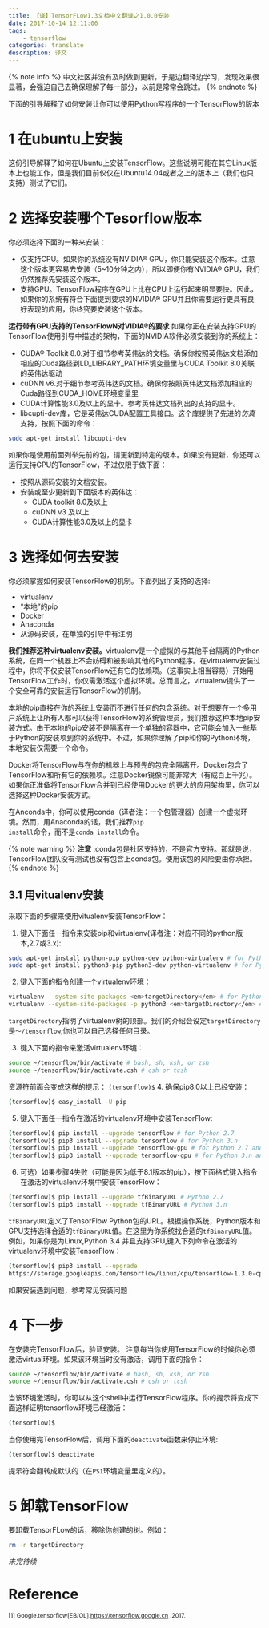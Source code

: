 ```yaml
---
title: 【译】TensorFLow1.3文档中文翻译之1.0.0安装
date: 2017-10-14 12:11:06
tags:
	- tensorflow
categories: translate
description: 译文
---
```


{% note info %}
中文社区并没有及时做到更新，于是边翻译边学习，发现效果很显著，会强迫自己去确保理解了每一部分，以前是常常会跳过。
{% endnote %}

下面的引导解释了如何安装让你可以使用Python写程序的一个TensorFlow的版本
# 1 在ubuntu上安装
这份引导解释了如何在Ubuntu上安装TensorFlow。这些说明可能在其它Linux版本上也能工作，但是我们目前仅仅在Ubuntu14.04或者之上的版本上（我们也只支持）测试了它们。
# 2 选择安装哪个Tesorflow版本
你必须选择下面的一种来安装：
- 仅支持CPU。如果你的系统没有NVIDIA® GPU，你只能安装这个版本。注意这个版本更容易去安装（5~10分钟之内），所以即便你有NVIDIA® GPU，我们仍然推荐先安装这个版本。
- 支持GPU。TensorFlow程序在GPU上比在CPU上运行起来明显要快。因此，如果你的系统有符合下面提到要求的NVIDIA® GPU并且你需要运行更具有良好表现的应用，你终究要安装这个版本。

**运行带有GPU支持的TensorFlowN对VIDIA®的要求**
如果你正在安装支持GPU的TensorFlow使用引导中描述的架构，下面的NVIDIA软件必须安装到你的系统上：
- CUDA® Toolkit 8.0.对于细节参考英伟达的文档。确保你按照英伟达文档添加相应的Cuda路径到LD_LIBRARY_PATH环境变量里与CUDA Toolkit 8.0关联的英伟达驱动
- cuDNN v6.对于细节参考英伟达的文档。确保你按照英伟达文档添加相应的Cuda路径到CUDA_HOME环境变量里
- CUDA计算性能3.0及以上的显卡。参考英伟达文档列出的支持的显卡。
- libcupti-dev库，它是英伟达CUDA配置工具接口。这个库提供了先进的<em>仿真</em>支持，按照下面的命令：

```sh
sudo apt-get install libcupti-dev
```

如果你是使用前面列举先前的包，请更新到特定的版本。如果没有更新，你还可以运行支持GPU的TensorFlow，不过仅限于做下面：
- 按照从源码安装的文档安装。
- 安装或至少更新到下面版本的英伟达：
  - CUDA toolkit 8.0及以上
  - cuDNN v3 及以上
  - CUDA计算性能3.0及以上的显卡

# 3 选择如何去安装

你必须掌握如何安装TensorFlow的机制。下面列出了支持的选择:
- virtualenv
- “本地”的pip
- Docker
- Anaconda
- 从源码安装，在单独的引导中有注明

<strong>我们推荐这种virtualenv安装。</strong>virtualenv是一个虚拟的与其他平台隔离的Python系统，在同一个机器上不会妨碍和被影响其他的Python程序。在virtualenv安装过程中，你将不仅安装TensorFlow还有它的依赖项。（这事实上相当容易）开始用TensorFlow工作时，你仅需激活这个虚拟环境。总而言之，virtualenv提供了一个安全可靠的安装运行TensorFlow的机制。

本地的pip直接在你的系统上安装而不进行任何的包含系统。对于想要在一个多用户系统上让所有人都可以获得TensorFlow的系统管理员，我们推荐这种本地pip安装方式。由于本地的pip安装不是隔离在一个单独的容器中，它可能会加入一些基于Python的安装项到你的系统中。不过，如果你理解了pip和你的Python环境，本地安装仅需要一个命令。

Docker将TensorFlow与在你的机器上与预先的包完全隔离开。Docker包含了TensorFlow和所有它的依赖项。注意Docker镜像可能非常大（有成百上千兆）。如果你正准备将TensorFlow合并到已经使用Docker的更大的应用架构里，你可以选择这种Docker安装方式。

在Anconda中，你可以使用conda（译者注：一个包管理器）创建一个虚拟环境。然而，用Anaconda的话，我们推荐<code>pip install</code>命令，而不是<code>conda install</code>命令。

{% note warning %}
**注意** :conda包是社区支持的，不是官方支持。那就是说，TensorFlow团队没有测试也没有包含上conda包。使用该包的风险要由你承担。
{% endnote %}

## 3.1 用vitualenv安装

采取下面的步骤来使用vitualenv安装TensorFlow：
1. 键入下面任一指令来安装pip和virtualenv(译者注：对应不同的python版本,2.7或3.x):

```sh
sudo apt-get install python-pip python-dev python-virtualenv # for Python 2.7`
sudo apt-get install python3-pip python3-dev python-virtualenv # for Python 3.n`
```
2. 键入下面的指令创建一个virtualenv环境：

```sh
virtualenv --system-site-packages <em>targetDirectory</em> # for Python 2.7
virtualenv --system-site-packages -p python3 <em>targetDirectory</em> # for Python 3.n
```

``targetDirectory``指明了virtualenv树的顶部。我们的介绍会设定``targetDirectory``是``～/tensorflow``,你也可以自己选择任何目录。

3. 键入下面的指令来激活virtualenv环境：

```bash
source ~/tensorflow/bin/activate # bash, sh, ksh, or zsh
source ~/tensorflow/bin/activate.csh # csh or tcsh
```

资源符前面会变成这样的提示：
``(tensorflow)$``
4. 确保pip8.0以上已经安装：

```sh
(tensorflow)$ easy_install -U pip
```
5. 键入下面任一指令在激活的virtualenv环境中安装TensorFlow:

```sh
(tensorflow)$ pip install --upgrade tensorflow # for Python 2.7
(tensorflow)$ pip3 install --upgrade tensorflow # for Python 3.n
(tensorflow)$ pip install --upgrade tensorflow-gpu # for Python 2.7 and GPU
(tensorflow)$ pip3 install --upgrade tensorflow-gpu # for Python 3.n and GPU
```
6. 可选）如果步骤4失败（可能是因为低于8.1版本的pip），按下面格式键入指令在激活的virtualenv环境中安装TensorFlow：

```sh
(tensorflow)$ pip install --upgrade tfBinaryURL # Python 2.7
(tensorflow)$ pip3 install --upgrade tfBinaryURL # Python 3.n
```

``tfBinaryURL``定义了TensorFlow Python包的URL。根据操作系统，Python版本和GPU支持选择合适的``tfBinaryURL``值。在这里为你系统找合适的``tfBinaryURL``值。例如，如果你是为Linux,Python 3.4 并且支持GPU,键入下列命令在激活的virtualenv环境中安装TensorFlow：
```sh
(tensorflow)$ pip3 install --upgrade
https://storage.googleapis.com/tensorflow/linux/cpu/tensorflow-1.3.0-cp34-cp34m-linux_x86_64.whl
```
如果安装遇到问题，参考常见安装问题
# 4 下一步
在安装完TensorFlow后，验证安装。
注意每当你使用TensorFlow的时候你必须激活virtual环境。如果该环境当时没有激活，调用下面的指令：
```sh
source ~/tensorflow/bin/activate # bash, sh, ksh, or zsh
source ~/tensorflow/bin/activate.csh # csh or tcsh
```
当该环境激活时，你可以从这个shell中运行TensorFlow程序。你的提示将变成下面这样证明tensorflow环境已经激活：
```sh
(tensorflow)$
```
当你使用完TensorFlow后，调用下面的``deactivate``函数来停止环境:
```sh
(tensorflow)$ deactivate
```
提示符会翻转成默认的（在``PS1``环境变量里定义的）。
# 5 卸载TensorFlow
要卸载TensorFLow的话，移除你创建的树。例如：
```sh
rm -r targetDirectory
```

<em>未完待续</em>

# Reference

<small>[1] Google.tensorflow[EB/OL].https://tensorflow.google.cn .2017.</small>